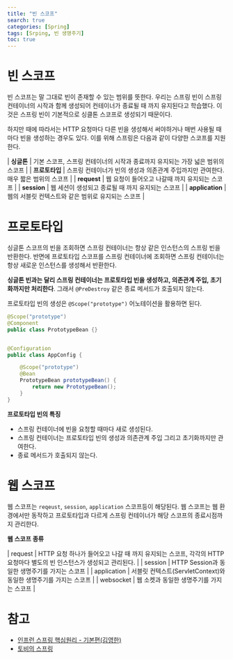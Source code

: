 ```yaml
---
title: "빈 스코프"
search: true
categories: [Spring]
tags: [Srping, 빈 생명주기]
toc: true
---
```




# 빈 스코프

빈 스코프는 말 그대로 빈이 존재할 수 있는 범위를 뜻한다. 우리는 스프링 빈이 스프링 컨테이너의 시작과 함께 생성되어 컨테이너가
종료될 때 까지 유지된다고 학습했다. 이것은 스프링 빈이 기본적으로 싱클톤 스코프로 생성되기 때문이다.

하지만 때에 따라서는 HTTP 요청마다 다른 빈을 생성해서 써야하거나 매번 사용될 때 마다 빈을 생성하는 경우도 있다.
이를 위해 스프링은 다음과 같이 다양한 스코프를 지원한다.

| **싱글톤** | 기본 스코프, 스프링 컨테이너의 시작과 종료까지 유지되는 가장 넓은 범위의 스코프 |
| **프로토타입** | 스프링 컨테이너가 빈의 생성과 의존관계 주입까지만 관여한다. 매우 짧은 범위의 스코프 |
| **request** | 웹 요청이 들어오고 나갈때 까지 유지되는 스코프 |
| **session** | 웹 세션이 생성되고 종료될 때 까지 유지되는 스코프 |
| **application** | 웹의 서블릿 컨텍스트와 같은 범위로 유지되는 스코프 |

# 프로토타입
싱글톤 스코프의 빈을 조회하면 스프링 컨테이너는 항상 같은 인스턴스의 스프링 빈을 반환한다.
반면에 프로토타입 스코프를 스프링 컨테이너에 조회하면 스프링 컨테이너는 항상 새로운 인스턴스를 생성해서 반환한다.

**싱글톤 빈과는 달리 스프링 컨테이너는 프로토타입 빈을 생성하고, 의존관계 주입, 초기화까지만 처리한다**.
그래서 `@PreDestroy` 같은 종료 메서드가 호출되지 않는다.

프로토타입 빈의 생성은 `@Scope("prototype")` 어노테이션을 활용하면 된다.

```java
@Scope("prototype")
@Component
public class PrototypeBean {}
```

```java

@Configuration
public class AppConfig {

    @Scope("prototype")
    @Bean
    PrototypeBean prototypeBean() {
        return new PrototypeBean();
    }
}
```

**프로토타입 빈의 특징**
- 스프링 컨테이너에 빈을 요청할 때마다 새로 생성된다.
- 스프링 컨테이너는 프로토타입 빈의 생성과 의존관계 주입 그리고 초기화까지만 관여한다.
- 종료 메서드가 호출되지 않는다.


# 웹 스코프
웹 스코프는 `reqeust`, `session`, `application` 스코프등이 해당된다. 웹 스코프는 웹 환경에서만 동작하고 프로토타입과
다르게 스프링 컨테이너가 해당 스코프의 종료시점까지 관리한다.

**웹 스코프 종류**

| request | HTTP 요청 하나가 들어오고 나갈 때 까지 유지되는 스코프, 각각의 HTTP 요청마다 별도의 빈 인스턴스가 생성되고 관리된다. |
| session | HTTP Session과 동일한 생명주기를 가지는 스코프 |
| application | 서블릿 컨텍스트(ServletContext)와 동일한 생명주기를 가지는 스코프 |
| websocket | 웹 소켓과 동일한 생명주기를 가지는 스코프 |

# 참고

- [인프런 스프링 핵심원리 - 기본편(김영한)](https://www.inflearn.com/course/%EC%8A%A4%ED%94%84%EB%A7%81-%ED%95%B5%EC%8B%AC-%EC%9B%90%EB%A6%AC-%EA%B8%B0%EB%B3%B8%ED%8E%B8/dashboard)
- [토비의 스프링](http://www.kyobobook.co.kr/product/detailViewKor.laf?ejkGb=KOR&mallGb=KOR&barcode=9788960773417&orderClick=LAG&Kc=)
